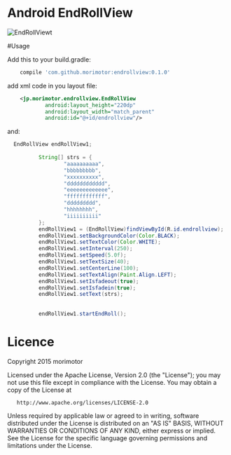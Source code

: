 # Android EndRollView
![EndRollViewt](https://github.com/morimotor/EndRollView/image/sample.gif)

#Usage

Add this to your build.gradle:

```groovy
    compile 'com.github.morimotor:endrollview:0.1.0'
```

add xml code in you layout file:

```xml
    <jp.morimotor.endrollview.EndRollView
            android:layout_height="220dp"
            android:layout_width="match_parent"
            android:id="@+id/endrollview"/>
```

and:

```java
  EndRollView endRollView1;
  
          String[] strs = {
                  "aaaaaaaaaa",
                  "bbbbbbbbb",
                  "xxxxxxxxxx",
                  "dddddddddddd",
                  "eeeeeeeeeeeee",
                  "ffffffffffff",
                  "ddddddddd",
                  "hhhhhhhh",
                  "iiiiiiiiii"
          };
          endRollView1 = (EndRollView)findViewById(R.id.endrollview);
          endRollView1.setBackgroundColor(Color.BLACK);
          endRollView1.setTextColor(Color.WHITE);
          endRollView1.setInterval(250);
          endRollView1.setSpeed(5.0f);
          endRollView1.setTextSize(40);
          endRollView1.setCenterLine(100);
          endRollView1.setTextAlign(Paint.Align.LEFT);
          endRollView1.setIsfadeout(true);
          endRollView1.setIsfadein(true);
          endRollView1.setText(strs);
  
  
          endRollView1.startEndRoll();
```

# Licence

Copyright 2015 morimotor

   Licensed under the Apache License, Version 2.0 (the "License");
   you may not use this file except in compliance with the License.
   You may obtain a copy of the License at

       http://www.apache.org/licenses/LICENSE-2.0

   Unless required by applicable law or agreed to in writing, software
   distributed under the License is distributed on an "AS IS" BASIS,
   WITHOUT WARRANTIES OR CONDITIONS OF ANY KIND, either express or implied.
   See the License for the specific language governing permissions and
   limitations under the License.

